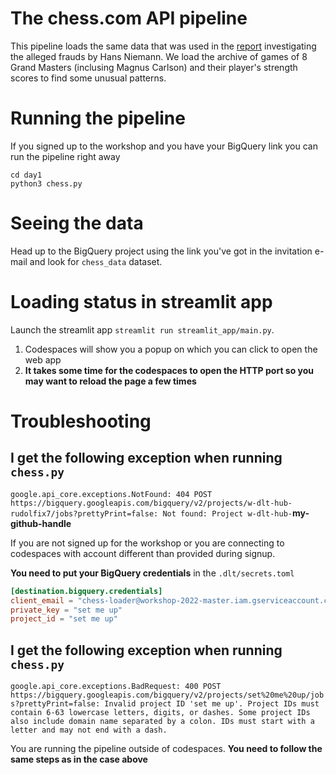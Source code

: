 # The chess.com API pipeline
This pipeline loads the same data that was used in the [report](https://www.chess.com/blog/CHESScom/hans-niemann-report) investigating the alleged frauds by Hans Niemann. We load the archive of games of 8 Grand Masters (inclusing Magnus Carlson) and their player's strength scores to find some unusual patterns.

# Running the pipeline
If you signed up to the workshop and you have your BigQuery link you can run the pipeline right away
```
cd day1
python3 chess.py
```

# Seeing the data
Head up to the BigQuery project using the link you've got in the invitation e-mail and look for `chess_data` dataset.

# Loading status in streamlit app
Launch the streamlit app `streamlit run streamlit_app/main.py`.

1. Codespaces will show you a popup on which you can click to open the web app
2. **It takes some time for the codespaces to open the HTTP port so you may want to reload the page a few times**


# Troubleshooting

## I get the following exception when running `chess.py`

`google.api_core.exceptions.NotFound: 404 POST https://bigquery.googleapis.com/bigquery/v2/projects/w-dlt-hub-rudolfix7/jobs?prettyPrint=false: Not found: Project w-dlt-hub-`**my-github-handle**

If you are not signed up for the workshop or you are connecting to codespaces with account different than provided during signup.

**You need to put your BigQuery credentials** in the `.dlt/secrets.toml`
```toml
[destination.bigquery.credentials]
client_email = "chess-loader@workshop-2022-master.iam.gserviceaccount.com"
private_key = "set me up"
project_id = "set me up"
```

## I get the following exception when running `chess.py`
`google.api_core.exceptions.BadRequest: 400 POST https://bigquery.googleapis.com/bigquery/v2/projects/set%20me%20up/jobs?prettyPrint=false: Invalid project ID 'set me up'. Project IDs must contain 6-63 lowercase letters, digits, or dashes. Some project IDs also include domain name separated by a colon. IDs must start with a letter and may not end with a dash.`

You are running the pipeline outside of codespaces. **You need to follow the same steps as in the case above** 